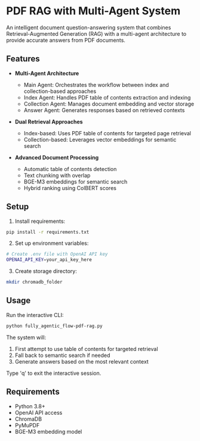 # PDF RAG with Multi-Agent System

An intelligent document question-answering system that combines Retrieval-Augmented Generation (RAG) with a multi-agent architecture to provide accurate answers from PDF documents.

## Features

- **Multi-Agent Architecture**
  - Main Agent: Orchestrates the workflow between index and collection-based approaches
  - Index Agent: Handles PDF table of contents extraction and indexing
  - Collection Agent: Manages document embedding and vector storage
  - Answer Agent: Generates responses based on retrieved contexts

- **Dual Retrieval Approaches**
  - Index-based: Uses PDF table of contents for targeted page retrieval
  - Collection-based: Leverages vector embeddings for semantic search

- **Advanced Document Processing**
  - Automatic table of contents detection
  - Text chunking with overlap
  - BGE-M3 embeddings for semantic search
  - Hybrid ranking using ColBERT scores

## Setup

1. Install requirements:
```bash
pip install -r requirements.txt
```

2. Set up environment variables:
```bash
# Create .env file with OpenAI API key
OPENAI_API_KEY=your_api_key_here
```

3. Create storage directory:
```bash
mkdir chromadb_folder
```

## Usage

Run the interactive CLI:
```bash
python fully_agentic_flow-pdf-rag.py
```

The system will:
1. First attempt to use table of contents for targeted retrieval
2. Fall back to semantic search if needed
3. Generate answers based on the most relevant context

Type 'q' to exit the interactive session.

## Requirements

- Python 3.8+
- OpenAI API access
- ChromaDB
- PyMuPDF
- BGE-M3 embedding model
